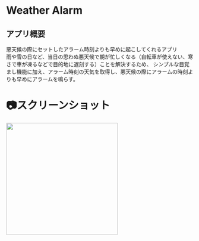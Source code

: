 # Weather Alarm

## アプリ概要
悪天候の際にセットしたアラーム時刻よりも早めに起こしてくれるアプリ
<br>雨や雪の日など、当日の思わぬ悪天候で朝が忙しくなる（自転車が使えない、寒さで車が凍るなどで目的地に遅刻する）ことを解決するため、
シンプルな目覚まし機能に加え、アラーム時刻の天気を取得し、悪天候の際にアラームの時刻よりも早めにアラームを鳴らす。
# 📷スクリーンショット
<img src="https://github.com/user-attachments/assets/7549dbd6-b9f0-4c52-bd16-d1e6490028f0" width="300" /> 
